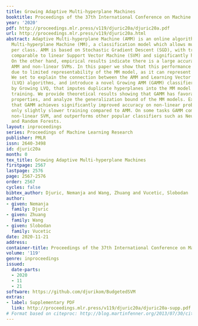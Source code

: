 ```yaml
---
title: Growing Adaptive Multi-hyperplane Machines
booktitle: Proceedings of the 37th International Conference on Machine Learning
year: '2020'
pdf: http://proceedings.mlr.press/v119/djuric20a/djuric20a.pdf
url: http://proceedings.mlr.press/v119/djuric20a.html
abstract: Adaptive Multi-hyperplane Machine (AMM) is an online algorithm for learning
  Multi-hyperplane Machine (MM), a classification model which allows multiple hyperplanes
  per class. AMM is based on Stochastic Gradient Descent (SGD), with training time
  comparable to linear Support Vector Machine (SVM) and significantly higher accuracy.
  On the other hand, empirical results indicate there is a large accuracy gap between
  AMM and non-linear SVMs. In this paper we show that this performance gap is not
  due to limited representability of the MM model, as it can represent arbitrary concepts.
  We set to explain the connection between the AMM and Learning Vector Quantization
  (LVQ) algorithms, and introduce a novel Growing AMM (GAMM) classifier motivated
  by Growing LVQ, that imputes duplicate hyperplanes into the MM model during SGD
  training. We provide theoretical results showing that GAMM has favorable convergence
  properties, and analyze the generalization bound of the MM models. Experiments indicate
  that GAMM achieves significantly improved accuracy on non-linear problems, with
  only slightly slower training compared to AMM. On some tasks GAMM comes close to
  non-linear SVM, and outperforms other popular classifiers such as Neural Networks
  and Random Forests.
layout: inproceedings
series: Proceedings of Machine Learning Research
publisher: PMLR
issn: 2640-3498
id: djuric20a
month: 0
tex_title: Growing Adaptive Multi-hyperplane Machines
firstpage: 2567
lastpage: 2576
page: 2567-2576
order: 2567
cycles: false
bibtex_author: Djuric, Nemanja and Wang, Zhuang and Vucetic, Slobodan
author:
- given: Nemanja
  family: Djuric
- given: Zhuang
  family: Wang
- given: Slobodan
  family: Vucetic
date: 2020-11-21
address: 
container-title: Proceedings of the 37th International Conference on Machine Learning
volume: '119'
genre: inproceedings
issued:
  date-parts:
  - 2020
  - 11
  - 21
software: https://github.com/djurikom/BudgetedSVM
extras:
- label: Supplementary PDF
  link: http://proceedings.mlr.press/v119/djuric20a/djuric20a-supp.pdf
# Format based on citeproc: http://blog.martinfenner.org/2013/07/30/citeproc-yaml-for-bibliographies/
---
```

